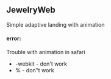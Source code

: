 ## JewelryWeb

Simple adaptive landing with animation

#### error:
Trouble with animation in safari
- -webkit - don't work
- % - don"t work
